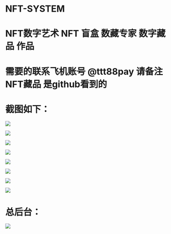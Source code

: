 # NFT-SYSTEM
# NFT数字艺术 NFT 盲盒 数藏专家 数字藏品 作品
# 需要的联系飞机账号  @ttt88pay  请备注NFT藏品 是github看到的

# 截图如下：
![](img/1.png)

![](img/2.png)

![](img/3.png)

![](img/4.png)

![](img/5.png)

![](img/5.png)

![](img/7.png)

![](img/8.png)



# 总后台：

![](img/admin_1.png)